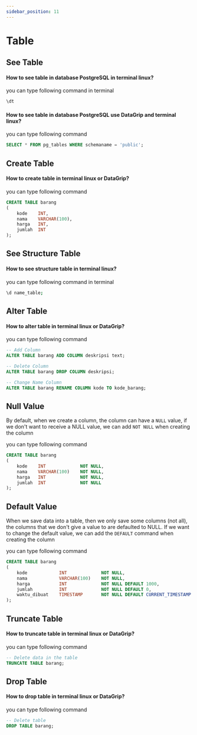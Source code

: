 ```yaml
---
sidebar_position: 11
---
```


# Table

## See Table

#### How to see table in database PostgreSQL in terminal linux?

you can type following command in terminal

```bash
\dt
```

#### How to see table in database PostgreSQL use DataGrip and terminal linux?

you can type following command

```sql
SELECT * FROM pg_tables WHERE schemaname = 'public';
```

## Create Table

#### How to create table in terminal linux or DataGrip?

you can type following command

```sql
CREATE TABLE barang
(
    kode    INT,
    nama    VARCHAR(100),
    harga   INT,
    jumlah  INT
);
```

## See Structure Table

#### How to see structure table in terminal linux?

you can type following command in terminal

```bash
\d name_table;
```

## Alter Table

#### How to alter table in terminal linux or DataGrip?

you can type following command

```sql
-- Add Column
ALTER TABLE barang ADD COLUMN deskripsi text;

-- Delete Column
ALTER TABLE barang DROP COLUMN deskripsi;

-- Change Name Column
ALTER TABLE barang RENAME COLUMN kode TO kode_barang;
```

## Null Value

By default, when we create a column, the column can have a `NULL` value, if we don't want to receive a NULL value, we can add `NOT NULL` when creating the column

you can type following command

```sql
CREATE TABLE barang
(
    kode    INT             NOT NULL,
    nama    VARCHAR(100)    NOT NULL,
    harga   INT             NOT NULL,
    jumlah  INT             NOT NULL
);
```

## Default Value

When we save data into a table, then we only save some columns (not all), the columns that we don't give a value to are defaulted to NULL. If we want to change the default value, we can add the `DEFAULT` command when creating the column

you can type following command

```sql
CREATE TABLE barang
(
    kode            INT             NOT NULL,
    nama            VARCHAR(100)    NOT NULL,
    harga           INT             NOT NULL DEFAULT 1000,
    jumlah          INT             NOT NULL DEFAULT 0,
    waktu_dibuat    TIMESTAMP       NOT NULL DEFAULT CURRENT_TIMESTAMP
);
```

## Truncate Table

#### How to truncate table in terminal linux or DataGrip?

you can type following command

```sql
-- Delete data in the table
TRUNCATE TABLE barang;
```

## Drop Table

#### How to drop table in terminal linux or DataGrip?

you can type following command

```sql
-- Delete table
DROP TABLE barang;
```
